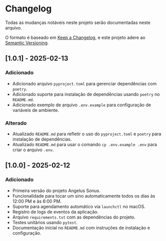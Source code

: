 # Changelog

Todas as mudanças notáveis neste projeto serão documentadas neste arquivo.

O formato é baseado em [Keep a Changelog](https://keepachangelog.com/en/1.0.0/), e este projeto adere ao [Semantic Versioning](https://semver.org/spec/v2.0.0.html).

## [1.0.1] - 2025-02-13
### Adicionado
- Adicionado arquivo `pyproject.toml` para gerenciar dependências com `poetry`.
- Adicionado suporte para instalação de dependências usando `poetry` no `README.md`.
- Adicionado exemplo de arquivo `.env.example` para configuração de variáveis de ambiente.

### Alterado
- Atualizado `README.md` para refletir o uso do `pyproject.toml` e `poetry` para instalação de dependências.
- Atualizado `README.md` para usar o comando `cp .env.example .env` para criar o arquivo `.env`.

## [1.0.0] - 2025-02-12
### Adicionado
- Primeira versão do projeto Angelus Sonus.
- Funcionalidade para tocar um sino automaticamente todos os dias às 12:00 PM e às 6:00 PM.
- Suporte para agendamento automático via `launchctl` no macOS.
- Registro de logs de eventos da aplicação.
- Arquivo `requirements.txt` com as dependências do projeto.
- Testes unitários usando `pytest`.
- Documentação inicial no `README.md` com instruções de instalação e configuração.